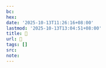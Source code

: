 ```yaml
---
bc:
hex:
date: '2025-10-13T11:26:16+08:00'
lastmod: '2025-10-13T13:04:51+08:00'
title: 󰏀
url: 󰏀
tags: []
src:
note:
---
```

